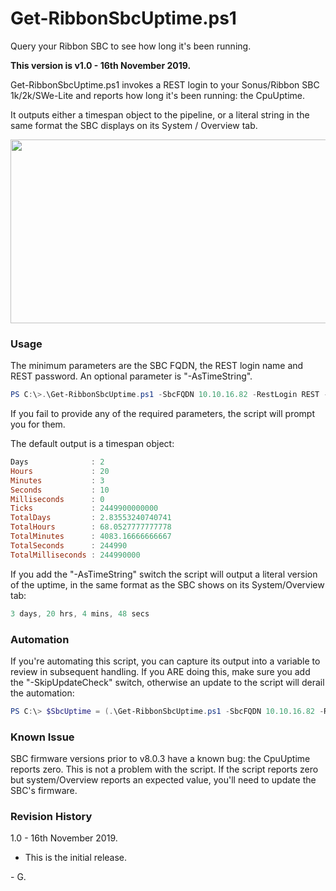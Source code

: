 # Get-RibbonSbcUptime.ps1
Query your Ribbon SBC to see how long it's been running.

**This version is v1.0 - 16th November 2019.**

Get-RibbonSbcUptime.ps1 invokes a REST login to your Sonus/Ribbon SBC 1k/2k/SWe-Lite and reports how long it's been running: the CpuUptime.

It outputs either a timespan object to the pipeline, or a literal string in the same format the SBC displays on its System / Overview tab.

<p><img id="225550" src="https://user-images.githubusercontent.com/11004787/79118705-ef9e7e80-7dd1-11ea-84fd-469d8e6932be.png" alt="" width="789" height="294" /></p>

### Usage

The minimum parameters are the SBC FQDN, the REST login name and REST password. An optional parameter is "-AsTimeString".

```powershell
PS C:\>.\Get-RibbonSbcUptime.ps1 -SbcFQDN 10.10.16.82 -RestLogin REST -RestPassword MyRe$tPwD -AsTimeString
```

If you fail to provide any of the required parameters, the script will prompt you for them.

The default output is a timespan object:

```powershell
Days              : 2
Hours             : 20
Minutes           : 3
Seconds           : 10
Milliseconds      : 0
Ticks             : 2449900000000
TotalDays         : 2.83553240740741
TotalHours        : 68.0527777777778
TotalMinutes      : 4083.16666666667
TotalSeconds      : 244990
TotalMilliseconds : 244990000
```

If you add the "-AsTimeString" switch the script will output a literal version of the uptime, in the same format as the SBC shows on its System/Overview tab:
```powershell
3 days, 20 hrs, 4 mins, 48 secs
```
### Automation
If you're automating this script, you can capture its output into a variable to review in subsequent handling. If you ARE doing this, make sure you add the "-SkipUpdateCheck" switch, otherwise an update to the script will derail  the automation:

```powershell
PS C:\> $SbcUptime = (.\Get-RibbonSbcUptime.ps1 -SbcFQDN 10.10.16.82 -RestLogin REST -RestPassword P@ssw0rd1 -Verbose <b>-SkipUpdateCheck</b>
```

### Known Issue
SBC firmware versions prior to v8.0.3 have a known bug: the CpuUptime reports zero. This is not a problem with the script. If the script reports zero but system/Overview reports an expected value, you'll need to update the SBC's  firmware.

### Revision History
1.0 - 16th November 2019.
- This is the initial release.


\- G.
